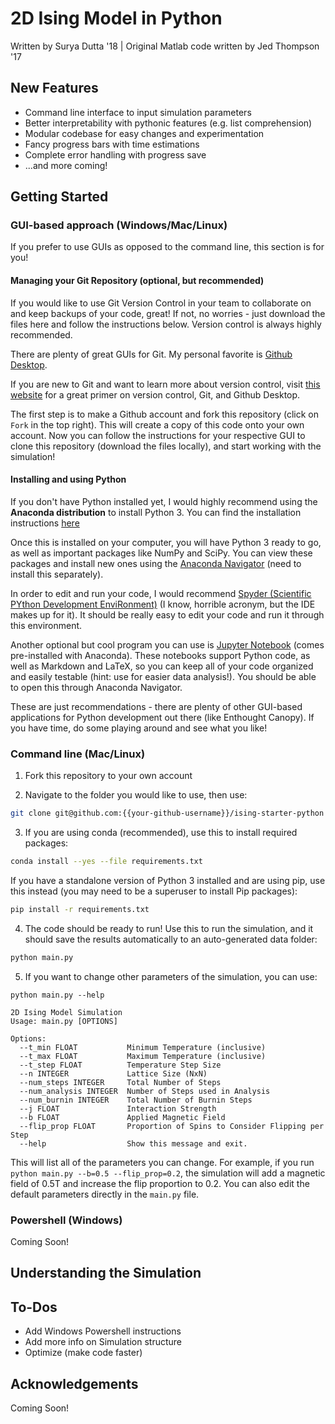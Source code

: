 # 2D Ising Model in Python

Written by Surya Dutta '18 | Original Matlab code written by Jed Thompson '17

## New Features
* Command line interface to input simulation parameters
* Better interpretability with pythonic features (e.g. list comprehension)
* Modular codebase for easy changes and experimentation
* Fancy progress bars with time estimations
* Complete error handling with progress save
* ...and more coming!


## Getting Started

### GUI-based approach (Windows/Mac/Linux)

If you prefer to use GUIs as opposed to the command line, this section is for you!

#### Managing your Git Repository (optional, but recommended)

If you would like to use Git Version Control in your team to collaborate on and keep backups of your code, great! If not, no worries - just download the files here and follow the instructions below. Version control is always highly recommended.

There are plenty of great GUIs for Git. My personal favorite is [Github Desktop](https://desktop.github.com/).

If you are new to Git and want to learn more about version control, visit [this website](https://programminghistorian.org/lessons/getting-started-with-github-desktop) for a great primer on version control, Git, and Github Desktop.

The first step is to make a Github account and fork this repository (click on `Fork` in the top right). This will create a copy of this code onto your own account. Now you can follow the instructions for your respective GUI to clone this repository (download the files locally), and start working with the simulation!

#### Installing and using Python

If you don't have Python installed yet, I would highly recommend using the **Anaconda distribution** to install Python 3. You can find the installation instructions [here](https://docs.anaconda.com/anaconda/install/)

Once this is installed on your computer, you will have Python 3 ready to go, as well as important packages like NumPy and SciPy. You can view these packages and install new ones using the [Anaconda Navigator](https://docs.anaconda.com/anaconda/navigator/) (need to install this separately).

In order to edit and run your code, I would recommend [Spyder (Scientific PYthon Development EnviRonment)](https://pythonhosted.org/spyder/) (I know, horrible acronym, but the IDE makes up for it). It should be really easy to edit your code and run it through this environment.

Another optional but cool program you can use is [Jupyter Notebook](http://jupyter.org/) (comes pre-installed with Anaconda). These notebooks support Python code, as well as Markdown and LaTeX, so you can keep all of your code organized and easily testable (hint: use for easier data analysis!). You should be able to open this through Anaconda Navigator.

These are just recommendations - there are plenty of other GUI-based applications for Python development out there (like Enthought Canopy). If you have time, do some playing around and see what you like!

### Command line (Mac/Linux)

1. Fork this repository to your own account

2. Navigate to the folder you would like to use, then use:
  ```bash
  git clone git@github.com:{{your-github-username}}/ising-starter-python ising && cd ising
  ```

3. If you are using conda (recommended), use this to install required packages:
  ```bash
  conda install --yes --file requirements.txt
  ```

  If you have a standalone version of Python 3 installed and are using pip, use this instead (you may need to be a superuser to install Pip packages):
  ```bash
  pip install -r requirements.txt
  ```

4. The code should be ready to run! Use this to run the simulation, and it should save the results automatically to an auto-generated data folder:
  ```bash
  python main.py
  ```

5. If you want to change other parameters of the simulation, you can use:

  ```
  python main.py --help

  2D Ising Model Simulation
  Usage: main.py [OPTIONS]

  Options:
    --t_min FLOAT           Minimum Temperature (inclusive)
    --t_max FLOAT           Maximum Temperature (inclusive)
    --t_step FLOAT          Temperature Step Size
    --n INTEGER             Lattice Size (NxN)
    --num_steps INTEGER     Total Number of Steps
    --num_analysis INTEGER  Number of Steps used in Analysis
    --num_burnin INTEGER    Total Number of Burnin Steps
    --j FLOAT               Interaction Strength
    --b FLOAT               Applied Magnetic Field
    --flip_prop FLOAT       Proportion of Spins to Consider Flipping per Step
    --help                  Show this message and exit.
  ```

  This will list all of the parameters you can change. For example, if you run `python main.py --b=0.5 --flip_prop=0.2`, the simulation will add a magnetic field of 0.5T and increase the flip proportion to 0.2. You can also edit the default parameters directly in the `main.py` file.


### Powershell (Windows)

Coming Soon!

## Understanding the Simulation




## To-Dos

* Add Windows Powershell instructions
* Add more info on Simulation structure
* Optimize (make code faster)

## Acknowledgements

Coming Soon!
